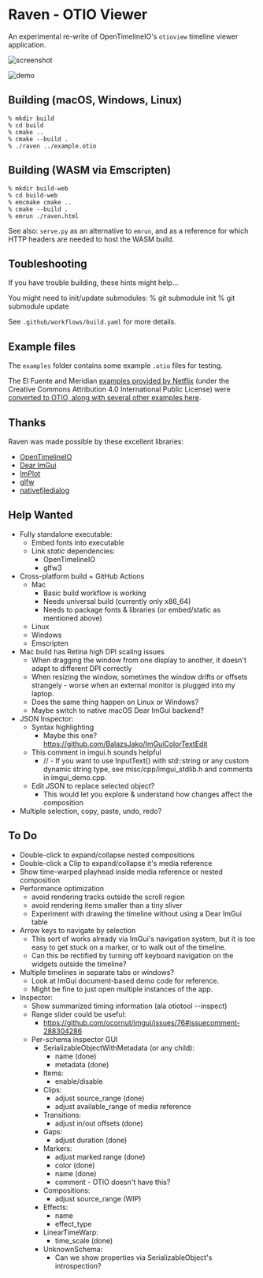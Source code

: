 # Raven - OTIO Viewer

An experimental re-write of OpenTimelineIO's `otioview` timeline viewer application.

![screenshot](screenshot.png)

![demo](demo.gif)

## Building (macOS, Windows, Linux)

	% mkdir build
	% cd build
	% cmake ..
	% cmake --build .
	% ./raven ../example.otio

## Building (WASM via Emscripten)

	% mkdir build-web
	% cd build-web
	% emcmake cmake ..
	% cmake --build .
	% emrun ./raven.html
	
See also: `serve.py` as an alternative to `emrun`, and as
a reference for which HTTP headers are needed to host the WASM build.

## Toubleshooting

If you have trouble building, these hints might help...

You might need to init/update submodules:
  % git submodule init
  % git submodule update

See `.github/workflows/build.yaml` for more details.

## Example files

The `examples` folder contains some example `.otio` files for testing.

The El Fuente and Meridian [examples provided by Netflix](https://opencontent.netflix.com/) (under the
Creative Commons Attribution 4.0 International Public License) were [converted to OTIO, along with several
other examples here](https://github.com/darbyjohnston/otio-oc-examples).

## Thanks

Raven was made possible by these excellent libraries:
- [OpenTimelineIO](https://opentimeline.io)
- [Dear ImGui](https://github.com/ocornut/imgui)
- [ImPlot](https://github.com/epezent/implot)
- [glfw](https://github.com/glfw/glfw)
- [nativefiledialog](https://github.com/mlabbe/nativefiledialog)

## Help Wanted

- Fully standalone executable:
  - Embed fonts into executable
  - Link *static* dependencies:
    - OpenTimelineIO
    - glfw3
- Cross-platform build + GitHub Actions
  - Mac
    - Basic build workflow is working
    - Needs universal build (currently only x86_64)
    - Needs to package fonts & libraries (or embed/static as mentioned above)
  - Linux
  - Windows
  - Emscripten
- Mac build has Retina high DPI scaling issues
  - When dragging the window from one display to another, it doesn't adapt to different DPI correctly
  - When resizing the window, sometimes the window drifts or offsets strangely - worse when an external monitor is plugged into my laptop.
  - Does the same thing happen on Linux or Windows?
  - Maybe switch to native macOS Dear ImGui backend?
- JSON Inspector:
  - Syntax highlighting
    - Maybe this one? https://github.com/BalazsJako/ImGuiColorTextEdit
  - This comment in imgui.h sounds helpful
    - // - If you want to use InputText() with std::string or any custom dynamic string type, see misc/cpp/imgui_stdlib.h and comments in imgui_demo.cpp.
  - Edit JSON to replace selected object?
    - This would let you explore & understand how changes affect the composition
- Multiple selection, copy, paste, undo, redo?

## To Do

- Double-click to expand/collapse nested compositions
- Double-click a Clip to expand/collapse it's media reference
- Show time-warped playhead inside media reference or nested composition
- Performance optimization
  - avoid rendering tracks outside the scroll region
  - avoid rendering items smaller than a tiny sliver
  - Experiment with drawing the timeline without using a Dear ImGui table
- Arrow keys to navigate by selection
  - This sort of works already via ImGui's navigation system, but it is too easy to get stuck on a marker, or to walk out of the timeline.
  - Can this be rectified by turning off keyboard navigation on the widgets outside the timeline?
- Multiple timelines in separate tabs or windows?
  - Look at ImGui document-based demo code for reference.
  - Might be fine to just open multiple instances of the app.
- Inspector:
  - Show summarized timing information (ala otiotool --inspect)
  - Range slider could be useful:
    - https://github.com/ocornut/imgui/issues/76#issuecomment-288304286
  - Per-schema inspector GUI
    - SerializableObjectWithMetadata (or any child):
      - name (done)
      - metadata (done)
    - Items:
      - enable/disable
    - Clips:
      - adjust source_range (done)
      - adjust available_range of media reference
    - Transitions:
      - adjust in/out offsets (done)
    - Gaps:
      - adjust duration (done)
    - Markers:
      - adjust marked range (done)
      - color (done)
      - name (done)
      - comment - OTIO doesn't have this?
    - Compositions:
      - adjust source_range (WIP)
    - Effects:
      - name
      - effect_type
    - LinearTimeWarp:
      - time_scale (done)
    - UnknownSchema:
      - Can we show properties via SerializableObject's introspection?

